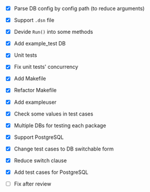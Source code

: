 - [x] Parse DB config by config path (to reduce arguments)
- [x] Support `.dsn` file
- [x] Devide `Run()` into some methods
- [x] Add example_test DB
- [x] Unit tests
- [x] Fix unit tests' concurrency
- [x] Add Makefile
- [x] Refactor Makefile
- [x] Add exampleuser
- [x] Check some values in test cases
- [x] Multiple DBs for testing each package
- [x] Support PostgreSQL
- [x] Change test cases to DB switchable form
- [x] Reduce switch clause
- [x] Add test cases for PostgreSQL
- [ ] Fix after review

